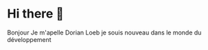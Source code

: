 # Hi there 👋

<p>Bonjour Je m'apelle Dorian Loeb je souis nouveau dans le monde du développement</p>
